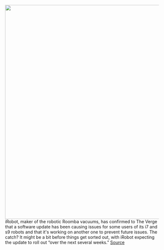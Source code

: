 <img src='https://cdn.vox-cdn.com/thumbor/wmHvrfNVHbpAwgnNu9e0hjPzWZE=/0x0:1514x1009/1200x800/filters:focal(636x384:878x626)/cdn.vox-cdn.com/uploads/chorus_image/image/68868378/roomba.0.jpg' width='700px' /><br/>
iRobot, maker of the robotic Roomba vacuums, has confirmed to The Verge that a software update has been causing issues for some users of its i7 and s9 robots and that it's working on another one to prevent future issues. The catch? It might be a bit before things get sorted out, with iRobot expecting the update to roll out “over the next several weeks.”
<a href='https://www.theverge.com/2021/2/24/22299346/irobot-roomba-update-issues-vacuums-fix-several-weeks'> Source <a/>